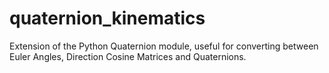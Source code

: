 # quaternion_kinematics
Extension of the Python Quaternion module, useful for converting between Euler Angles, Direction Cosine Matrices and Quaternions.
